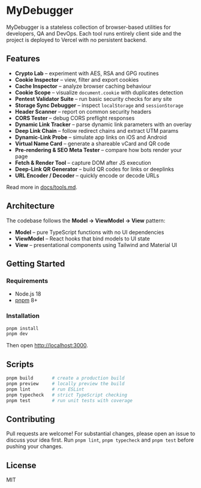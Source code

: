# MyDebugger

MyDebugger is a stateless collection of browser-based utilities for developers, QA and DevOps. Each tool runs entirely client side and the project is deployed to Vercel with no persistent backend.

## Features

- **Crypto Lab** – experiment with AES, RSA and GPG routines
- **Cookie Inspector** – view, filter and export cookies
- **Cache Inspector** – analyze browser caching behaviour
- **Cookie Scope** – visualize `document.cookie` with duplicates detection
- **Pentest Validator Suite** – run basic security checks for any site
- **Storage Sync Debugger** – inspect `localStorage` and `sessionStorage`
- **Header Scanner** – report on common security headers
- **CORS Tester** – debug CORS preflight responses
- **Dynamic Link Tracker** – parse dynamic link parameters with an overlay
- **Deep Link Chain** – follow redirect chains and extract UTM params
- **Dynamic-Link Probe** – simulate app links on iOS and Android
- **Virtual Name Card** – generate a shareable vCard and QR code
- **Pre-rendering & SEO Meta Tester** – compare how bots render your page
- **Fetch & Render Tool** – capture DOM after JS execution
- **Deep-Link QR Generator** – build QR codes for links or deeplinks
- **URL Encoder / Decoder** – quickly encode or decode URLs

Read more in [docs/tools.md](docs/tools.md).

## Architecture

The codebase follows the **Model → ViewModel → View** pattern:

- **Model** – pure TypeScript functions with no UI dependencies
- **ViewModel** – React hooks that bind models to UI state
- **View** – presentational components using Tailwind and Material UI

## Getting Started

### Requirements

- Node.js 18
- [pnpm](https://pnpm.io/) 8+

### Installation

```bash
pnpm install
pnpm dev
```

Then open <http://localhost:3000>.

## Scripts

```bash
pnpm build       # create a production build
pnpm preview     # locally preview the build
pnpm lint        # run ESLint
pnpm typecheck   # strict TypeScript checking
pnpm test        # run unit tests with coverage
```

## Contributing

Pull requests are welcome! For substantial changes, please open an issue to discuss your idea first. Run `pnpm lint`, `pnpm typecheck` and `pnpm test` before pushing your changes.

## License

MIT

